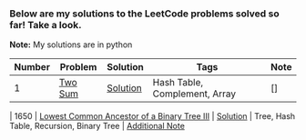 ### Below are my solutions to the LeetCode problems solved so far! Take a look. 
**Note:** My solutions are in python


| **Number**      | **Problem**     |  **Solution**    | **Tags**        |  **Note**   |
| ----------- | ----------- |  ----------- | ----------- | ----------- |
|  1  | [Two Sum](https://leetcode.com/problems/two-sum/)      | [Solution](https://github.com/deepakshi-mittal/leetcode_solutions/blob/main/Solutions/twoSum_1.py)      | Hash Table, Complement, Array | []

|  1650  | [Lowest Common Ancestor of a Binary Tree III](https://leetcode.com/problems/lowest-common-ancestor-of-a-binary-tree-iii/)      | [Solution](https://github.com/deepakshi-mittal/leetcode_solutions/blob/main/Solutions/lowestCommonAncestorBT3_1650.py)      | Tree, Hash Table, Recursion, Binary Tree | [Additional Note](https://github.com/deepakshi-mittal/leetcode_solutions/blob/main/Notes/lowestCommonAncestorBT3_1650Note.txt)
